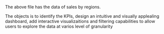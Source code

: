 The above file has the data of sales by regions.

The objects is to identify the KPIs, design an intuitive and visually applealing dashboard, add interactive visualizaitions and filtering capabilities 
to allow users to explore the data at varios level of granularity
